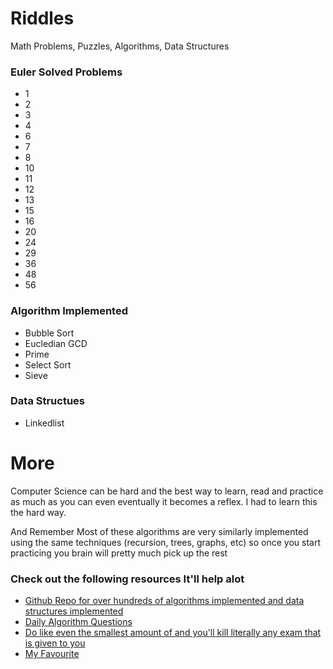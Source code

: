 Riddles
=======

Math Problems, Puzzles, Algorithms, Data Structures

<h3> Euler Solved Problems </h3>

<ul>
	<li> 1 </li>
	<li> 2 </li>
	<li> 3 </li>
	<li> 4 </li>
	<li> 6 </li>
	<li> 7 </li>
	<li> 8 </li>
	<li> 10 </li> 
	<li> 11 </li>
	<li> 12 </li>
	<li> 13 </li>
	<li> 15 </li>
	<li> 16 </li>
	<li> 20 </li>
	<li> 24 </li>
	<li> 29 </li>
	<li> 36 </li> 
	<li> 48 </li>
	<li> 56 </li>
</ul>

<h3> Algorithm Implemented </h3>

<ul> 
	<li> Bubble Sort </li>
	<li> Eucledian GCD </li>
	<li> Prime </li>
	<li> Select Sort </li>
	<li> Sieve </li>
</ul>

<h3> Data Structues </h3>

<ul>
	<li> Linkedlist </li>
</ul>

More
====

Computer Science can be hard and the best way to learn, read and practice as much as you can even eventually it becomes a reflex. I had to learn this the hard way. <br>

And Remember Most of these algorithms are very similarly implemented using the same techniques (recursion, trees, graphs, etc) so once you start practicing you brain will pretty much pick up the rest

<h3> Check out the following resources It'll help alot </h3>

<ul> 
	<li> <a href="https://github.com/kennyledet/Algorithm-Implementations"> Github Repo for over hundreds of algorithms implemented and data structures implemented </a> </li>
	<li> <a href="http://www.reddit.com/r/dailyprogrammer"> Daily Algorithm Questions </a> </li>
	<li> <a href="http://www.topcoder.com/"> Do like even the smallest amount of and you'll kill literally any exam that is given to you </a> </li>
	<li> <a href="http://projecteuler.net/"> My Favourite </a> </li>
</ul>